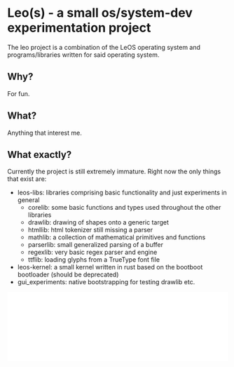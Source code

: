 # Leo(s) - a small os/system-dev experimentation project
The leo project is a combination of the LeOS operating system and
programs/libraries written for said operating system.

## Why?
For fun.

## What?
Anything that interest me.

## What exactly?
Currently the project is still extremely immature. Right now the
only things that exist are:
- leos-libs: libraries comprising basic functionality and just experiments in general
  - corelib: some basic functions and types used throughout the other libraries
  - drawlib: drawing of shapes onto a generic target
  - htmllib: html tokenizer still missing a parser
  - mathlib: a collection of mathematical primitives and functions
  - parserlib: small generalized parsing of a buffer
  - regexlib: very basic regex parser and engine
  - ttflib: loading glyphs from a TrueType font file
- leos-kernel: a small kernel written in rust based on the bootboot bootloader (should be deprecated)
- gui_experiments: native bootstrapping for testing drawlib etc.

[![brainmade.org](https://raw.githubusercontent.com/0atman/BrainMade-org/refs/heads/main/docs/white-logo.svg)](https://brainmade.org)
